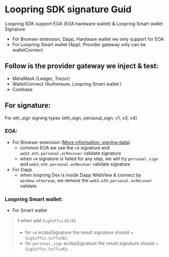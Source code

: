 # Loopring SDK signature Guid

Loopring SDK support EOA (EOA hardware wallet) & Loopring Smart wallet Signature

- For Browser extension, Dapp, Hardware wallet we only support for EOA
- For Loopring Smart wallet (App), Provider gateway only can be walletConnect

## Follow is the provider gateway we inject & test:
  - MetaMask  (Ledger, Trezor)
  - WalletConnect (Authereum, Loopring Smart wallet )
  - Coinbase 

## For signature:
For eth_sign signing types (eth_sign, personal_sign, v1, v3, v4)

### EOA:
  - For Browser extension ([More information: signing-data](https://docs.metamask.io/guide/signing-data.html#a-brief-history))
    + common EOA we use the `v4` signature and `web3.eth.personal.ecRecover` validate signature
    + when `v4` signature is failed for any step, we will try `personal_sign` and `web3.eth.personal.ecRecover` validate signature
  - For Dapp 
    + when loopring Dex is inside Dapp WebView & connect by `window.ethereum`, we remove the `web3.eth.personal.ecRecover` validate 

### Loopring Smart wallet:  
  - For Smart wallet
    

> ❗ when add `SigSuffix` `02|03`
>- for `v4` ecdsaSignature the result signature should + `SigSuffix.Suffix02`;
>- for `personal_sign` ecdsaSignature the result signature should + `SigSuffix.Suffix02`;
